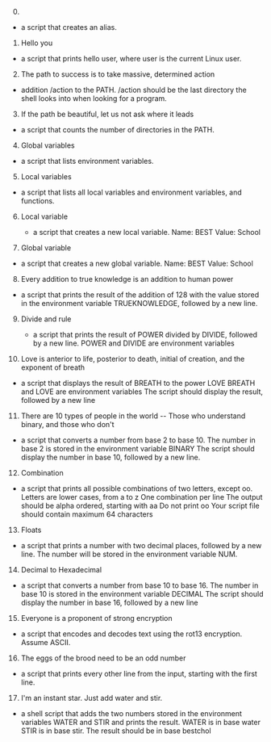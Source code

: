 0. <o>
  - a script that creates an alias.

1. Hello you
  - a script that prints hello user, where user is the current Linux user.

2. The path to success is to take massive, determined action
  - addition /action to the PATH. /action should be the last directory the shell looks into when looking for a program.

3. If the path be beautiful, let us not ask where it leads
  - a script that counts the number of directories in the PATH.

4. Global variables
  - a script that lists environment variables.

5. Local variables
  - a script that lists all local variables and environment variables, and functions.

6. Local variable
   - a script that creates a new local variable.
Name: BEST
Value: School

7. Global variable
  - a script that creates a new global variable.
Name: BEST
Value: School

8. Every addition to true knowledge is an addition to human power
  - a script that prints the result of the addition of 128 with the value stored in the environment variable TRUEKNOWLEDGE, followed by a new line.

9. Divide and rule
   - a script that prints the result of POWER divided by DIVIDE, followed by a new line.
POWER and DIVIDE are environment variables

10. Love is anterior to life, posterior to death, initial of creation, and the exponent of breath
  - a script that displays the result of BREATH to the power LOVE
BREATH and LOVE are environment variables
The script should display the result, followed by a new line

11. There are 10 types of people in the world -- Those who understand binary, and those who don't
  - a script that converts a number from base 2 to base 10.
The number in base 2 is stored in the environment variable BINARY The script should display the number in base 10, followed by a new line.

12. Combination
  - a script that prints all possible combinations of two letters, except oo.
Letters are lower cases, from a to z
One combination per line
The output should be alpha ordered, starting with aa
Do not print oo
Your script file should contain maximum 64 characters

13. Floats
  - a script that prints a number with two decimal places, followed by a new line.
The number will be stored in the environment variable NUM.

14. Decimal to Hexadecimal
  -  a script that converts a number from base 10 to base 16.
The number in base 10 is stored in the environment variable DECIMAL
The script should display the number in base 16, followed by a new line

15. Everyone is a proponent of strong encryption
  - a script that encodes and decodes text using the rot13 encryption. Assume ASCII.

16. The eggs of the brood need to be an odd number
  - a script that prints every other line from the input, starting with the first line.

17. I'm an instant star. Just add water and stir.
   - a shell script that adds the two numbers stored in the environment variables WATER and STIR and prints the result.
WATER is in base water
STIR is in base stir.
The result should be in base bestchol